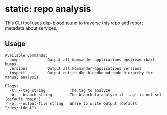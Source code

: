 # static: repo analysis

This CLI tool uses [dkp-bloodhound](https://github.com/mesosphere/dkp-bloodhound) to traverse this repo and report metadata about services.

## Usage

```
Available Commands:
  bumps            Output all kommander-applications upstream chart bumps
  versions         Output all kommander-applications versions
  inspect          Output entire dkp-bloodhound node hierarchy for manual analysis

Flags:
  -t, --tag string           The tag to analyze
  -b, --branch string        The branch to analyze if 'tag' is not set (default "main")
  -o, --output-file string   Where to write output (default "/dev/stdout")
```
